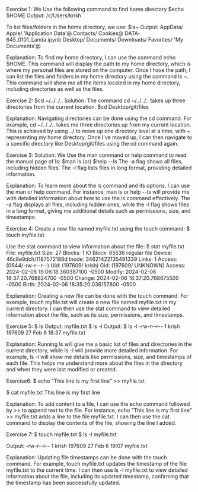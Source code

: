Exercise 1:
We Use the following command to find home directory
$echo $HOME
Output:
/c/Users/krish

To list files/folders in the home directory, we use:
$ls~
Output:
AppData/
 Apple/
'Application Data'@
 Contacts/
 Cookies@
 DATA-645_0101_Landa.ipynb
 Desktop/
 Documents/
 Downloads/
 Favorites/
'My Documents'@

Explanation:
To find my home directory, I can use the command echo $HOME. This command will display the path to my home directory, which is where my personal files are stored on the computer. Once I have the path, I can list the files and folders in my home directory using the command ls ~. This command will show me all the items located in my home directory, including directories as well as the files.

Exercise 2:
$cd ~/../../..
Solution:
The command cd ~/../../.. takes up three directories from the current location.
$cd Desktop/git/files

Explanation:
Navigating directories can be done using the cd command. For example, cd ~/../../.. takes me three directories up from my current location. This is achieved by using ../ to move up one directory level at a time, with ~ representing my home directory. Once I've moved up, I can then navigate to a specific directory like Desktop/git/files using the cd command again.


Exercise 3:
Solution:
We Use the man command or help command to read the manual page of ls:
$man ls (or) $help --ls
The -a flag shows all files, including hidden files.
The -l flag lists files in long format, providing detailed information.

Explanation:
To learn more about the ls command and its options, I can use the man or help command. For instance, man ls or help --ls will provide me with detailed information about how to use the ls command effectively. The -a flag displays all files, including hidden ones, while the -l flag shows files in a long format, giving me additional details such as permissions, size, and timestamps.

Exercise 4:
Create a new file named myfile.txt using the touch command:
$ touch myfile.txt

Use the stat command to view information about the file:
$ stat myfile.txt
  File: myfile.txt
  Size: 27              Blocks: 1          IO Block: 65536  regular file
Device: 46c8e9dch/1187572188d   Inode: 34621422135491339  Links: 1
Access: (0644/-rw-r--r--)  Uid: (197609/   krish)   Gid: (197609/ UNKNOWN)
Access: 2024-02-06 19:06:18.360387100 -0500
Modify: 2024-02-06 18:37:20.768824700 -0500
Change: 2024-02-06 18:37:20.768675500 -0500
 Birth: 2024-02-06 18:35:20.036157800 -0500


Explanation:
Creating a new file can be done with the touch command. For example, touch myfile.txt will create a new file named myfile.txt in my current directory. I can then use the stat command to view detailed information about the file, such as its size, permissions, and timestamps.


Exercise 5:
$ ls
Output:
myfile.txt
$ ls -l
Output:
$ ls -l
-rw-r--r-- 1 krish 197609 27 Feb  6 18:37 myfile.txt

Explanation:
Running ls will give me a basic list of files and directories in the current directory, while ls -l will provide more detailed information. For example, ls -l will show me details like permissions, size, and timestamps of each file. This helps me understand more about the files in the directory and when they were last modified or created.


Exercise6:
$ echo "This line is my first line" >> myfile.txt

$ cat myfile.txt
This line is my first line

Explanation:
To add content to a file, I can use the echo command followed by >> to append text to the file. For instance, echo "This line is my first line" >> myfile.txt adds a line to the file myfile.txt. I can then use the cat command to display the contents of the file, showing the line I added.

Exercise 7:
$ touch myfile.txt
$ ls -l myfile.txt

Output:
-rw-r--r-- 1 krish 197609 27 Feb  6 19:07 myfile.txt

Explanation:
Updating file timestamps can be done with the touch command. For example, touch myfile.txt updates the timestamp of the file myfile.txt to the current time. I can then use ls -l myfile.txt to view detailed information about the file, including its updated timestamp, confirming that the timestamp has been successfully updated.